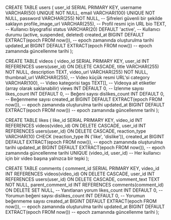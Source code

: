 CREATE TABLE users (
user_id SERIAL PRIMARY KEY,
username VARCHAR(50) UNIQUE NOT NULL,
email VARCHAR(100) UNIQUE NOT NULL,
password VARCHAR(255) NOT NULL,  -- Şifreleri güvenli bir şekilde saklayın
profile_image_url VARCHAR(255),  -- Profil resmi için URL
bio TEXT,  -- Kullanıcı biyografisi
status VARCHAR(20) DEFAULT 'active',  -- Kullanıcı durumu (active, suspended, deleted)
created_at BIGINT DEFAULT EXTRACT(epoch FROM now()),  -- epoch zamanında oluşturulma tarihi
updated_at BIGINT DEFAULT EXTRACT(epoch FROM now())  -- epoch zamanında güncellenme tarihi
);

CREATE TABLE videos (
video_id SERIAL PRIMARY KEY,
user_id INT REFERENCES users(user_id) ON DELETE CASCADE,
title VARCHAR(255) NOT NULL,
description TEXT,
video_url VARCHAR(255) NOT NULL,
thumbnail_url VARCHAR(255),  -- Video küçük resmi URL'si
category VARCHAR(100),  -- Video kategorisi
tags TEXT[],  -- Videoya ait etiketler (array olarak saklanabilir)
views INT DEFAULT 0,  -- İzlenme sayısı
likes_count INT DEFAULT 0,  -- Beğeni sayısı
dislikes_count INT DEFAULT 0,  -- Beğenmeme sayısı
created_at BIGINT DEFAULT EXTRACT(epoch FROM now()),  -- epoch zamanında oluşturulma tarihi
updated_at BIGINT DEFAULT EXTRACT(epoch FROM now())  -- epoch zamanında güncellenme tarihi
);

CREATE TABLE likes (
like_id SERIAL PRIMARY KEY,
video_id INT REFERENCES videos(video_id) ON DELETE CASCADE,
user_id INT REFERENCES users(user_id) ON DELETE CASCADE,
reaction_type VARCHAR(10) CHECK (reaction_type IN ('like', 'dislike')),
created_at BIGINT DEFAULT EXTRACT(epoch FROM now()),  -- epoch zamanında oluşturulma tarihi
updated_at BIGINT DEFAULT EXTRACT(epoch FROM now()),  -- epoch zamanında güncellenme tarihi
UNIQUE (video_id, user_id)  -- Her kullanıcı için bir video başına yalnızca bir tepki
);

CREATE TABLE comments (
comment_id SERIAL PRIMARY KEY,
video_id INT REFERENCES videos(video_id) ON DELETE CASCADE,
user_id INT REFERENCES users(user_id) ON DELETE CASCADE,
comment_text TEXT NOT NULL,
parent_comment_id INT REFERENCES comments(comment_id) ON DELETE SET NULL,  -- Yanıtlanan yorum
likes_count INT DEFAULT 0,  -- Yorumun beğeni sayısı
dislikes_count INT DEFAULT 0,  -- Yorumun beğenmeme sayısı
created_at BIGINT DEFAULT EXTRACT(epoch FROM now()),  -- epoch zamanında oluşturulma tarihi
updated_at BIGINT DEFAULT EXTRACT(epoch FROM now())  -- epoch zamanında güncellenme tarihi
);